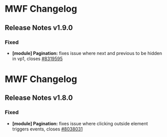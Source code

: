 # MWF Changelog
## Release Notes v1.9.0
### Fixed
* **[module] Pagination:** fixes issue where next and previous to be hidden in vp1, closes [#8319595](https://microsoft.visualstudio.com/DefaultCollection/OSGS/_workitems?id=8319595)

# MWF Changelog
## Release Notes v1.8.0
### Fixed
* **[module] Pagination:** fixes issue where clicking outside element triggers events, closes [#8038031](https://microsoft.visualstudio.com/DefaultCollection/OSGS/_workitems?id=8038031)

